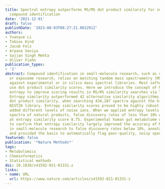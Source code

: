 ```yaml
---
title: Spectral entropy outperforms MS/MS dot product similarity for small-molecule
  compound identification
date: '2021-12-01'
draft: false
publishDate: '2023-08-03T08:27:21.001291Z'
authors:
- Yuanyue Li
- Tobias Kind
- Jacob Folz
- Arpana Vaniya
- Sajjan Singh Mehta
- Oliver Fiehn
publication_types:
- '2'
abstract: Compound identification in small-molecule research, such as untargeted metabolomics
  or exposome research, relies on matching tandem mass spectrometry (MS/MS) spectra
  against experimental or in silico mass spectral libraries. Most software programs
  use dot product similarity scores. Here we introduce the concept of MS/MS spectral
  entropy to improve scoring results in MS/MS similarity searches via library matching.
  Entropy similarity outperformed 42 alternative similarity algorithms, including
  dot product similarity, when searching 434,287 spectra against the high-quality
  NIST20 library. Entropy similarity scores proved to be highly robust even when we
  added different levels of noise ions. When we applied entropy levels to 37,299 experimental
  spectra of natural products, false discovery rates of less than 10% were observed
  at entropy similarity score 0.75. Experimental human gut metabolome data were used
  to confirm that entropy similarity largely improved the accuracy of MS-based annotations
  in small-molecule research to false discovery rates below 10%, annotated new compounds
  and provided the basis to automatically flag poor-quality, noisy spectra.
featured: false
publication: '*Nature Methods*'
tags:
- Metabolomics
- Cheminformatics
- Statistical methods
doi: 10.1038/s41592-021-01331-z
links:
- name: URL
  url: https://www.nature.com/articles/s41592-021-01331-z
---
```


